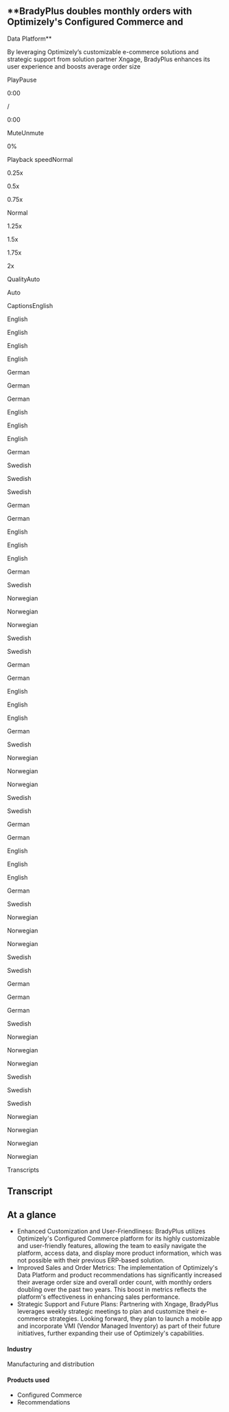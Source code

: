 ## \*\*BradyPlus doubles monthly orders with Optimizely's Configured Commerce and

Data Platform\*\*

By leveraging Optimizely’s customizable e-commerce solutions and strategic
support from solution partner Xngage, BradyPlus enhances its user experience and
boosts average order size

PlayPause

0:00

/

0:00

MuteUnmute

0%

Playback speedNormal

0.25x

0.5x

0.75x

Normal

1.25x

1.5x

1.75x

2x

QualityAuto

Auto

CaptionsEnglish

English

English

English

English

German

German

German

English

English

English

German

Swedish

Swedish

Swedish

German

German

English

English

English

German

Swedish

Norwegian

Norwegian

Norwegian

Swedish

Swedish

German

German

English

English

English

German

Swedish

Norwegian

Norwegian

Norwegian

Swedish

Swedish

German

German

English

English

English

German

Swedish

Norwegian

Norwegian

Norwegian

Swedish

Swedish

German

German

German

Swedish

Norwegian

Norwegian

Norwegian

Swedish

Swedish

Swedish

Norwegian

Norwegian

Norwegian

Norwegian

Transcripts

## Transcript

## At a glance

- Enhanced Customization and User-Friendliness: BradyPlus utilizes Optimizely's Configured Commerce platform for its highly customizable and user-friendly features, allowing the team to easily navigate the platform, access data, and display more product information, which was not possible with their previous ERP-based solution.
- Improved Sales and Order Metrics: The implementation of Optimizely's Data Platform and product recommendations has significantly increased their average order size and overall order count, with monthly orders doubling over the past two years. This boost in metrics reflects the platform's effectiveness in enhancing sales performance.
- Strategic Support and Future Plans: Partnering with Xngage, BradyPlus leverages weekly strategic meetings to plan and customize their e-commerce strategies. Looking forward, they plan to launch a mobile app and incorporate VMI (Vendor Managed Inventory) as part of their future initiatives, further expanding their use of Optimizely's capabilities.

#### Industry

Manufacturing and distribution

#### Products used

- Configured Commerce
- Recommendations
